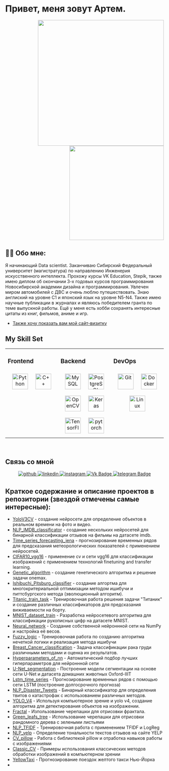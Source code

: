 # Привет, меня зовут Артем.
<div id="header" align="right">
  <img src="https://media.giphy.com/media/v1.Y2lkPTc5MGI3NjExa3duZGRwOThmcDI2emZxbDVnejNoOTRoajZkbGJrbzd3Y2pvMHBndyZlcD12MV9pbnRlcm5hbF9naWZfYnlfaWQmY3Q9Zw/qgQUggAC3Pfv687qPC/giphy.gif" width="400"/>
  <img src="https://media.giphy.com/media/11GS6sBCY87K9LmCQe/giphy.gif?cid=ecf05e479o8fn9zoxsod19lgs2g7nxh2rejxgk504x54qedu&ep=v1_gifs_search&rid=giphy.gif&ct=g" width="300"/>
</div>
</p>

## 👨‍💻 Обо мне:
Я начинающий Data scientist. Заканчиваю Сибирский Федеральный университет (магистратура) по направлению Инженерия искусственного интеллекта.
Прохожу курсы VK Education, Stepik, также имею диплом об окончании 3-х годовых курсов программирования Новосибирской академии дизайна и программирования.
Увлечен миром автомобилей с ДВС и очень люблю путешествовать. Знаю англиский на уровне C1 и японский язык на уровне N5-N4. Также имею научные публикации в журналах и являюсь победителем гранта по теме выпускной работы.
Ещё у меня есть хобби сохранять интересные цитаты из книг, фильмов, аниме и игр.

* [Также хочу показать вам мой сайт-визитку](https://sites.google.com/view/avgitincv/%D0%BE%D0%B1%D0%BE-%D0%BC%D0%BD%D0%B5)

## My Skill Set  
<table><tr><td valign="top" width="33%">



### Frontend  
<div align="center">  
<a href="https://www.python.org/" target="_blank"><img style="margin: 10px" src="https://profilinator.rishav.dev/skills-assets/python-original.svg" alt="Python" height="50" /></a>  
<a href="https://www.cplusplus.com/" target="_blank"><img style="margin: 10px" src="https://profilinator.rishav.dev/skills-assets/cplusplus-original.svg" alt="C++" height="50" /></a>  
</div>

</td><td valign="top" width="33%">



### Backend  
<div align="center">  
<a href="https://www.mysql.com/" target="_blank"><img style="margin: 10px" src="https://profilinator.rishav.dev/skills-assets/mysql-original-wordmark.svg" alt="MySQL" height="50" /></a>  
<a href="https://www.postgresql.org/" target="_blank"><img style="margin: 10px" src="https://profilinator.rishav.dev/skills-assets/postgresql-original-wordmark.svg" alt="PostgreSQL" height="50" /></a>  
<a href="https://opencv.org/" target="_blank"><img style="margin: 10px" src="https://profilinator.rishav.dev/skills-assets/opencv-icon.svg" alt="OpenCV" height="50" /></a>  
<a href="https://keras.io/" target="_blank"><img style="margin: 10px" src="https://profilinator.rishav.dev/skills-assets/keras.png" alt="Keras" height="50" /></a>  
<a href="https://www.tensorflow.org/" target="_blank"><img style="margin: 10px" src="https://profilinator.rishav.dev/skills-assets/tensorflow-icon.svg" alt="TensorFlow" height="50" /></a>  
<a href="https://pytorch.org/" target="_blank"><img style="margin: 10px" src="https://profilinator.rishav.dev/skills-assets/pytorch-icon.svg" alt="pytorch" height="50" /></a>  
</div>

</td><td valign="top" width="33%">



### DevOps  
<div align="center">  
<a href="https://github.com/" target="_blank"><img style="margin: 10px" src="https://profilinator.rishav.dev/skills-assets/git-scm-icon.svg" alt="Git" height="50" /></a>  
<a href="https://www.docker.com/" target="_blank"><img style="margin: 10px" src="https://profilinator.rishav.dev/skills-assets/docker-original-wordmark.svg" alt="Docker" height="50" /></a>  
<a href="https://www.linux.org/" target="_blank"><img style="margin: 10px" src="https://profilinator.rishav.dev/skills-assets/linux-original.svg" alt="Linux" height="50" /></a>  
</div>

</td></tr></table>  

<br/>  


## Связь со мной
<div align="center">
<a href="https://github.com/ArtemAvgutin" target="_blank">
<img src=https://img.shields.io/badge/github-%2324292e.svg?&style=for-the-badge&logo=github&logoColor=white alt=github style="margin-bottom: 5px;" />
</a>

  
<a href="https://linkedin.com/in/ArtemAvgutin" target="_blank">
<img src=https://img.shields.io/badge/linkedin-%231E77B5.svg?&style=for-the-badge&logo=linkedin&logoColor=white alt=linkedin style="margin-bottom: 5px;" />
</a>

<a href="https://instagram.com/infinityblazze" target="_blank">
<img src=https://img.shields.io/badge/instagram-%23000000.svg?&style=for-the-badge&logo=instagram&logoColor=pink alt=instagram style="margin-bottom: 5px;" />
</a>  

<a href="https://vk.com/infinityblazze">
<img src="https://img.shields.io/badge/VK-blue?style=for-the-badge&logo=vk&logoColor=white" alt="Vk Badge"/>
</a>

<a href="https://t.me/Infinityblazze">
<img src="https://img.shields.io/badge/Telegram-purple?style=for-the-badge&logo=telegram&logoColor=white" alt="telegram Badge"/>
</a>
 
</div>  

## Краткое содержание и описание проектов в репозитории (звездой отмечены самые интересные):
* [YoloV3CV](https://github.com/ArtemAvgutin/YoloV3CV) - создание нейросети для определение объектов в реальном времени на фото и видео.
* [NLP_IMDB_classificator](https://github.com/ArtemAvgutin/NLP_IMDB_classificator) - создание нескольких нейросетей для бинарной классификации отзывов на фильмы на датасете imdb.
* [Time_series_forecasting_jena](https://github.com/ArtemAvgutin/Time_series_forecasting_jena) - прогнозирование временных рядов для предсказания метеорологических показателей с применением нейросетей.
* [CIFAR10_vgg16](https://github.com/ArtemAvgutin/CIFAR10_vgg16) - применение cv и сети vgg16 для классификации изображений с применением технологий finetuning and transfer learning.
* [Genetic_algorithm](https://github.com/ArtemAvgutin/Genetic_algorithm) - создание генетического алгоритма и решение задачи onemax.
* [Ishibuchi_Pitsburg_classifier](https://github.com/ArtemAvgutin/Ishibuchi_Pitsburg_classifier) - создание алгортма для многокритериальной оптимизации методом ишибучи и питтсбургского метода (эволюционный алгоритм).
* [Titanic_train_task](https://github.com/ArtemAvgutin/Titanic_train_task) - Тренировочная работа решения задачи "Титаник" и создание различных классификаторов для предсказания виживаемости на борту.
* [MNIST_dataset_train](https://github.com/ArtemAvgutin/MNIST_dataset_train) - Разработка нейросетевого алгоритма для классификации рукописных цифр на датасете MNIST.
* [Neural_network](https://github.com/ArtemAvgutin/Neural_network) - Создание собственной нейроннной сети на NumPy и настройка её весов.
* [Fuzzy_logic](https://github.com/ArtemAvgutin/Fuzzy_logic) - Тренировочная работа по созданию алгоритма нечеткой логики и реализация метода ишибучи
* [Breast_Cancer_classification](https://github.com/ArtemAvgutin/Breast_Cancer_classification) - Задача классификации рака груди различными методами и оценка их результатов.
* [Hyperparameters_of_nn](https://github.com/ArtemAvgutin/Hyperparameters_of_nn) - Автоматический подбор лучших гиперпараметров для нейроннной сети
* [U-Net_segmentation](https://github.com/ArtemAvgutin/U-Net_segmentation) - Построение модели сегментации на основе сети U-Net и датасета домашних животных Oxford-IIIT
* [Lstm_time_series](https://github.com/ArtemAvgutin/Lstm_time_series) - Прогнозирование временных рядов с помощью сети LSTM (построение долгосрочного прогноза)
* [NLP_Disaster_Tweets](https://github.com/ArtemAvgutin/NLP_Disaster_Tweets) - Бинарный классификатор для определения твитов о катастрофак с использованием различных методов.
* [YOLO_V4](https://github.com/ArtemAvgutin/YOLO_V4) - Используя компьютерное зрение и yolo v4, создание алгоритма для детектирования объектов на изображении.
* [Fractal](https://github.com/ArtemAvgutin/Fractal) - Изпользование черепашки для отрисовки фрактала.
* [Green_leafs_tree](https://github.com/ArtemAvgutin/Green_leafs_tree) - Использование черепашки для отрисовки рандомного дерева с зелеными листьями
* [NLP_TFIDF](https://github.com/ArtemAvgutin/NLP_TFIDF) - Тренировочная работа с применением TFIDF и LogReg
* [NLP_yelp](https://github.com/ArtemAvgutin/NLP_yelp) - Определение тональности текстов отзывов на сайте YELP
* [CV_pillow](https://github.com/ArtemAvgutin/CV_pillow) - Работа с библиотекой pillow и отработка навыков работы с изображениями
* [Classic_CV](https://github.com/ArtemAvgutin/Classic_CV) - Примеры использования классических методов обработки изображений в компьютерном зрении
* [YellowTaxi](https://github.com/ArtemAvgutin/YellowTaxi) - Прогнозирование поездок желтого такси Нью-Йорка
* []()
